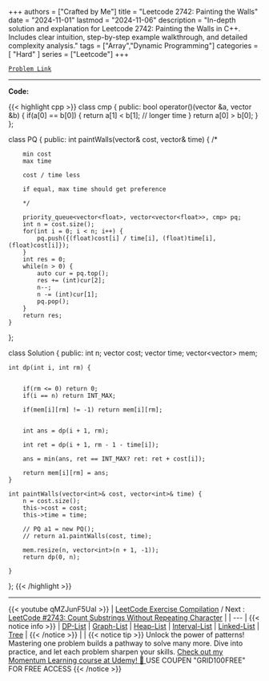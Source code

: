 
+++
authors = ["Crafted by Me"]
title = "Leetcode 2742: Painting the Walls"
date = "2024-11-01"
lastmod = "2024-11-06"
description = "In-depth solution and explanation for Leetcode 2742: Painting the Walls in C++. Includes clear intuition, step-by-step example walkthrough, and detailed complexity analysis."
tags = ["Array","Dynamic Programming"]
categories = [
    "Hard"
]
series = ["Leetcode"]
+++



[`Problem Link`](https://leetcode.com/problems/painting-the-walls/description/)

---

**Code:**

{{< highlight cpp >}}
class cmp {
    public:
    bool operator()(vector<float> &a, vector<float> &b) {
        if(a[0] == b[0]) {
            return a[1] < b[1]; // longer time
        }
        return a[0] > b[0];
    }
};

class PQ {
public:
    int paintWalls(vector<int>& cost, vector<int>& time) {
        /*
        
        min cost
        max time
        
        cost / time less
        
        if equal, max time should get preference
        
        */
        
        priority_queue<vector<float>, vector<vector<float>>, cmp> pq;
        int n = cost.size();
        for(int i = 0; i < n; i++) {
            pq.push({(float)cost[i] / time[i], (float)time[i], (float)cost[i]});
        }
        int res = 0;
        while(n > 0) {
            auto cur = pq.top();
            res += (int)cur[2];
            n--;
            n -= (int)cur[1];
            pq.pop();
        }
        return res;
    }
};

class Solution {
public:
    int n;
    vector<int> cost;
    vector<int> time;
    vector<vector<int>> mem;

    int dp(int i, int rm) {
        
        
        if(rm <= 0) return 0;
        if(i == n) return INT_MAX;
        
        if(mem[i][rm] != -1) return mem[i][rm];
        
        
        int ans = dp(i + 1, rm);
        
        int ret = dp(i + 1, rm - 1 - time[i]);
        
        ans = min(ans, ret == INT_MAX? ret: ret + cost[i]);
        
        return mem[i][rm] = ans;
    }
    
    int paintWalls(vector<int>& cost, vector<int>& time) {
        n = cost.size();
        this->cost = cost;
        this->time = time;
        
        // PQ a1 = new PQ();
        // return a1.paintWalls(cost, time);

        mem.resize(n, vector<int>(n + 1, -1));
        return dp(0, n);
    
    }
};
{{< /highlight >}}


---
{{< youtube qMZJunF5UaI >}}
| [LeetCode Exercise Compilation](https://grid47.xyz/leetcode/) / Next : [LeetCode #2743: Count Substrings Without Repeating Character](https://grid47.xyz/posts/leetcode_2743) |
| --- |
{{< notice info >}}
| [DP-List](https://grid47.xyz/lists/dp/) | [Graph-List](https://grid47.xyz/lists/graph/) | [Heap-List](https://grid47.xyz/lists/heap/) | [Interval-List](https://grid47.xyz/lists/interval/) | [Linked-List](https://grid47.xyz/lists/ll/) | [Tree](https://grid47.xyz/lists/tree/) |
{{< /notice >}}
| |
{{< notice tip >}}
Unlock the power of patterns! Mastering one problem builds a pathway to solve many more. Dive into practice, and let each problem sharpen your skills. [Check out my Momentum Learning course at Udemy! 🚀 ](https://www.udemy.com/course/algorithms-and-data-structures-in-cpp/)
USE COUPEN "GRID100FREE" FOR FREE ACCESS
{{< /notice >}}

